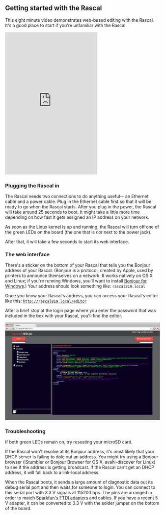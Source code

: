 ## Getting started with the Rascal ##

This eight minute video demonstrates web-based editing with the Rascal. It's a good place to start if you're unfamiliar with the Rascal.

<iframe class="span10" src="http://player.vimeo.com/video/31444914?title=0&amp;byline=0&amp;portrait=0&amp;color=C6433C" height="461" frameborder="0" webkitAllowFullScreen mozallowfullscreen allowFullScreen></iframe>

### Plugging the Rascal in ###

The Rascal needs two connections to do anything useful-- an Ethernet cable and a power cable. Plug in the Ethernet cable first so that it will be ready to go when the Rascal starts. After you plug in the power, the Rascal will take around 25 seconds to boot. It might take a little more time depending on how fast it gets assigned an IP address on your network.

As soon as the Linux kernel is up and running, the Rascal will turn off one of the green LEDs on the board (the one that is *not* next to the power jack).

After that, it will take a few seconds to start its web interface.

### The web interface ###

There's a sticker on the bottom of your Rascal that tells you the Bonjour address of your Rascal. (Bonjour is a protocol, created by Apple, used by printers to announce themselves on a network. It works natively on OS X and Linux; if you're running Windows, you'll want to install [Bonjour for Windows][1].) Your address should look something like: <code>rascal819.local</code>

Once you know your Rascal's address, you can access your Rascal's editor like this: <code>http://rascal819.local/editor</code>

After a brief stop at the login page where you enter the password that was included in the box with your Rascal, you'll find the editor.

<img src="/img/sprinkler-template-screenshot.png" width="820px">

### Troubleshooting ###

If both green LEDs remain on, try reseating your microSD card.

If the Rascal won't resolve at its Bonjour address, it's most likely that your DHCP server is failing to dole out an address. You might try using a Bonjour browser (iStumbler or Bonjour Browser for OS X, avahi-discover for Linux) to see if the address is getting broadcast. If the Rascal can't get an DHCP address, it will fall back to a link-local address.

When the Rascal boots, it sends a large amount of diagnostic data out its debug serial port and then waits for someone to login. You can connect to this serial port with 3.3 V signals at 115200 bps. The pins are arranged in order to match [Sparkfun's FTDI adapters][2] and cables. If you have a recent 5 V adapter, it can be converted to 3.3 V with the solder jumper on the bottom of the board.

[1]: http://support.apple.com/kb/DL999
[2]: https://www.sparkfun.com/products/9873

